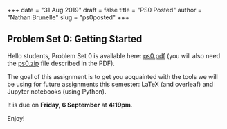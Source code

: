 +++
date = "31 Aug 2019"
draft = false
title = "PS0 Posted"
author = "Nathan Brunelle"
slug = "ps0posted"
+++

## Problem Set 0: Getting Started

Hello students, Problem Set 0 is available here: [ps0.pdf](/docs/ps0.pdf) (you will also need the [ps0.zip](/ps/ps0.zip) file described in the PDF).

The goal of this assignment is to get you acquainted with the tools we
will be using for future assignments this semester: LaTeX (and
overleaf) and Jupyter notebooks (using Python).

It is due on **Friday, 6 September** at **4:19pm**.

Enjoy!
